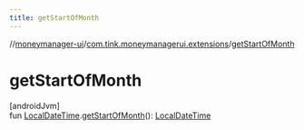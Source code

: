 ```yaml
---
title: getStartOfMonth
---
```

//[moneymanager-ui](../../index.html)/[com.tink.moneymanagerui.extensions](index.html)/[getStartOfMonth](get-start-of-month.html)



# getStartOfMonth



[androidJvm]\
fun [LocalDateTime](https://developer.android.com/reference/kotlin/java/time/LocalDateTime.html).[getStartOfMonth](get-start-of-month.html)(): [LocalDateTime](https://developer.android.com/reference/kotlin/java/time/LocalDateTime.html)





